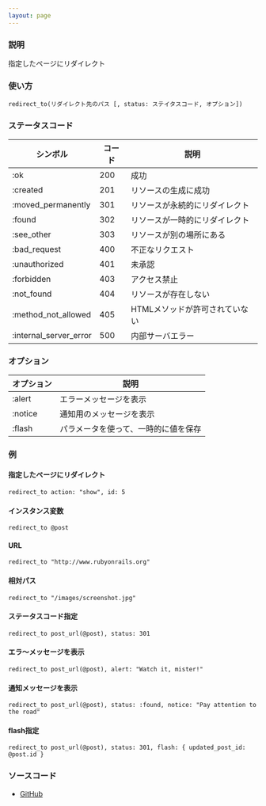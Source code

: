 ```yaml
---
layout: page
---
```

### 説明
指定したページにリダイレクト

### 使い方
    redirect_to(リダイレクト先のパス [, status: ステイタスコード, オプション])

### ステータスコード

シンボル                 | コード | 説明
---------------------- | --- | -----------------
:ok                    | 200 | 成功
:created               | 201 | リソースの生成に成功
:moved_permanently     | 301 | リソースが永続的にリダイレクト
:found                 | 302 | リソースが一時的にリダイレクト
:see_other             | 303 | リソースが別の場所にある
:bad_request           | 400 | 不正なリクエスト
:unauthorized          | 401 | 未承認
:forbidden             | 403 | アクセス禁止
:not_found             | 404 | リソースが存在しない
:method_not_allowed    | 405 | HTMLメソッドが許可されていない
:internal_server_error | 500 | 内部サーバエラー

### オプション

オプション      | 説明
------------- | ------------------
:alert        | エラーメッセージを表示
:notice       | 通知用のメッセージを表示
:flash        | パラメータを使って、一時的に値を保存

### 例
#### 指定したページにリダイレクト
    redirect_to action: "show", id: 5

#### インスタンス変数
    redirect_to @post

#### URL
    redirect_to "http://www.rubyonrails.org"

#### 相対パス
    redirect_to "/images/screenshot.jpg"

#### ステータスコード指定
    redirect_to post_url(@post), status: 301

#### エラ〜メッセージを表示
    redirect_to post_url(@post), alert: "Watch it, mister!"

#### 通知メッセージを表示
    redirect_to post_url(@post), status: :found, notice: "Pay attention to the road"

#### flash指定
    redirect_to post_url(@post), status: 301, flash: { updated_post_id: @post.id }

### ソースコード
* [GitHub](https://github.com/rails/rails/blob/f33d52c95217212cbacc8d5e44b5a8e3cdc6f5b3/actionpack/lib/action_controller/metal/redirecting.rb#L58)